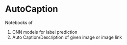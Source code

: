 # AutoCaption
Notebooks of 
1. CNN models for label prediction
2. Auto Caption/Description of given image or image link

